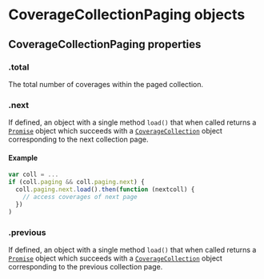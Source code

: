 # CoverageCollectionPaging objects

## CoverageCollectionPaging properties

### .total

The total number of coverages within the paged collection.

### .next

If defined, an object with a single method `load()` that when called returns a [`Promise`](https://developer.mozilla.org/de/docs/Web/JavaScript/Reference/Global_Objects/Promise) object which succeeds with a [`CoverageCollection`](CoverageCollection.md) object corresponding to the next collection page.

#### Example

```js
var coll = ...
if (coll.paging && coll.paging.next) {
  coll.paging.next.load().then(function (nextcoll) {
    // access coverages of next page
  })
)
```

### .previous

If defined, an object with a single method `load()` that when called returns a [`Promise`](https://developer.mozilla.org/de/docs/Web/JavaScript/Reference/Global_Objects/Promise) object which succeeds with a [`CoverageCollection`](CoverageCollection.md) object corresponding to the previous collection page.
